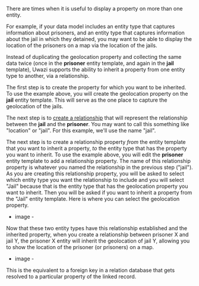 There are times when it is useful to display a property on more than one entity. 

For example, if your data model includes an entity type that captures information about prisoners, and an entity type that captures information about the jail in which they detained, you may want to be able to display the location of the prisoners on a map via the location of the jails. 

Instead of duplicating the geolocation property and collecting the same data twice (once in the **prisoner** entity template, and again in the **jail** template), Uwazi supports the ability to inherit a property from one entity type to another, via a relationship. 

The first step is to create the property for which you want to be inherited. To use the example above, you will create the geolocation property on the **jail** entity template. This will serve as the one place to capture the geolocation of the jails. 

The next step is to [create a relationship](https://github.com/huridocs/uwazi/wiki/Create-Different-Relationships) that will represent the relationship between the **jail** and the **prisoner**. You may want to call this something like "location" or "jail". For this example, we'll use the name "jail".  

The next step is to create a relationship property _from_ the entity template that you want to inherit a property, _to_ the entity type that has the property you want to inherit. To use the example above, you will edit the **prisoner** entity template to add a relationship property. The name of this relationship property is whatever you named the relationship in the previous step ("jail"). As you are creating this relationship property, you will be asked to select which entity type you want the relationship to include and you will select "Jail" because that is the entity type that has the geolocation property you want to inherit. Then you will be asked if you want to inherit a property from the "Jail" entity template. Here is where you can select the geolocation property. 

- image - 

Now that these two entity types have this relationship established and the inherited property, when you create a relationship between prisoner X and jail Y, the prisoner X entity will inherit the geolocation of jail Y, allowing you to show the location of the prisoner (or prisoners) on a map. 

- image - 

This is the equivalent to a foreign key in a relation database that gets resolved to a particular property of the linked record. 